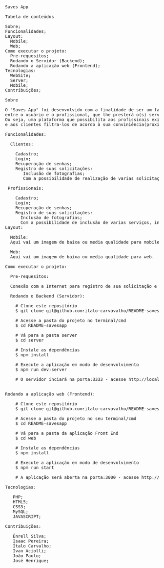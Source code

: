 <pre>
Saves App

Tabela de conteúdos

Sobre;
Funcionalidades;
Layout:
  Mobile;
  Web;
Como executar o projeto:
  Pre-requesitos;
  Rodando o Servidor (Backend);
  Rodando a aplicação web (Frontend);
Tecnologias:
  WebSite;
  Server;
  Mobile;
Contribuições;

Sobre

O "Saves App" foi desenvolvido com a finalidade de ser um facilitador de comunicação
entre o usuário e o profissional, que lhe presterá o(s) serviço(s). 
Ou seja, uma plataforma que possibilita aos profissinais exibir seus porfilólios
e aos clientes filtra-los de acordo à sua conviniência(proximidade, preço, ranking e etc.).

Funcionalidades:

  Clientes:
  
    Cadastro;
    Login;
    Recuperação de senhas;
    Registro de suas solicitações:
       Inclusão de fotografias;
       Com a possibilidade de realização de varias solicitações, inclusive.
 
 Profissionais:
 
    Cadastro;
    Login;
    Recuperação de senhas;
    Registro de suas solicitações:
      Inclusão de fotografias;
      Com a possibilidade de inclusão de varias serviços, inclusive.
Layout:
  
  Mobile:
  Aqui vai um imagem de baixa ou media qualidade para mobile.

  Web:
  Aqui vai um imagem de baixa ou media qualidade para web.

Como executar o projeto:

  Pre-requesitos:
  
  Conexão com a Internet para registro de sua solicitação e câmera para captura da fotografia.

  Rodando o Backend (Servidor):
  
	# Clone este repositório
	$ git clone git@github.com:italo-carvavalho/README-savesapp.git

	# Acesse a pasta do projeto no terminal/cmd
	$ cd README-savesapp

	# Vá para a pasta server
	$ cd server

	# Instale as dependências
	$ npm install

	# Execute a aplicação em modo de desenvolvimento
	$ npm run dev:server

	# O servidor inciará na porta:3333 - acesse http://localhost:3333 

				
Rodando a aplicação web (Frontend):

	# Clone este repositório
	$ git clone git@github.com:italo-carvavalho/README-savesapp.git

	# Acesse a pasta do projeto no seu terminal/cmd
	$ cd README-savesapp

	# Vá para a pasta da aplicação Front End
	$ cd web

	# Instale as dependências
	$ npm install

	# Execute a aplicação em modo de desenvolvimento
	$ npm run start

	# A aplicação será aberta na porta:3000 - acesse http://localhost:3000
				
Tecnologias:

   PHP;
   HTML5;
   CSS3;
   MySQL;
   JAVASCRIPT;

Contribuições:

   Ênrell Silva;
   Isaac Pereira;
   Ítalo Carvalho;
   Ivan Aciolli;
   João Paulo;
   José Henrique;
</pre>
